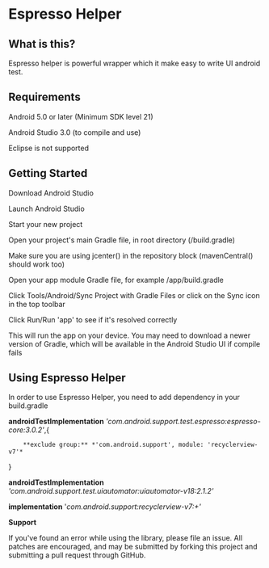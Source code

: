 # Espresso Helper

## What is this?

Espresso helper is powerful wrapper which it make easy to write UI android test.

## Requirements

Android 5.0 or later (Minimum SDK level 21)

Android Studio 3.0 (to compile and use)

Eclipse is not supported



## Getting Started
Download Android Studio

Launch Android Studio

Start your new project

Open your project's main Gradle file, in root directory (/build.gradle)

Make sure you are using jcenter() in the repository block (mavenCentral() should work too)

Open your app module Gradle file, for example /app/build.gradle

Click Tools/Android/Sync Project with Gradle Files or click on the Sync icon in the top toolbar

Click Run/Run 'app' to see if it's resolved correctly

This will run the app on your device. You may need to download a newer version of Gradle, which will be available in the Android Studio UI if compile fails


## Using Espresso Helper

In order to use Espresso Helper, you need to add dependency in your build.gradle

**androidTestImplementation** *'com.android.support.test.espresso:espresso-core:3.0.2'*,{

        **exclude group:** *'com.android.support', module: 'recyclerview-v7'*
}

**androidTestImplementation** *'com.android.support.test.uiautomator:uiautomator-v18:2.1.2'*

**implementation** '*com.android.support:recyclerview-v7:+'*



**Support**

If you've found an error while using the library, please file an issue. All patches are encouraged, and may be submitted by forking this project and submitting a pull request through GitHub.
